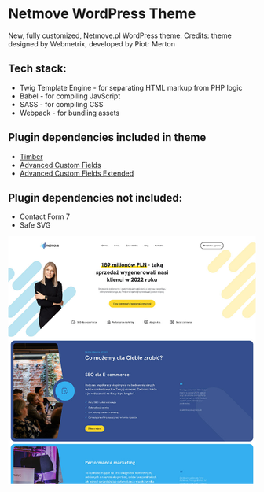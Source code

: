 # Netmove WordPress Theme

New, fully customized, Netmove.pl WordPress theme. Credits: theme designed by Webmetrix, developed by Piotr Merton

## Tech stack:

-   Twig Template Engine - for separating HTML markup from PHP logic
-   Babel - for compiling JavScript
-   SASS - for compiling CSS
-   Webpack - for bundling assets

## Plugin dependencies included in theme

-   [Timber](https://timber.github.io/docs/getting-started/setup/)
-   [Advanced Custom Fields](https://www.advancedcustomfields.com/)
-   [Advanced Custom Fields Extended](https://www.acf-extended.com/)

## Plugin dependencies not included:

-   Contact Form 7
-   Safe SVG

![Preview](screenshot.jpg)
